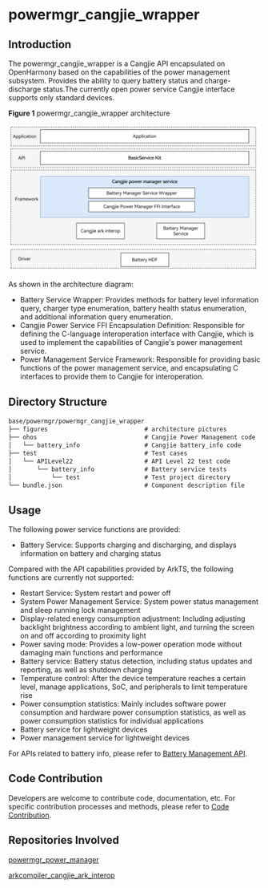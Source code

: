 # powermgr_cangjie_wrapper

## Introduction

The powermgr_cangjie_wrapper is a Cangjie API encapsulated on OpenHarmony based on the capabilities of the power management subsystem. Provides the ability to query battery status and charge-discharge status.The currently open power service Cangjie interface supports only standard devices.

**Figure 1** powermgr_cangjie_wrapper architecture

![](figures/powermgr_cangjie_wrapper_architecture_en.png)

As shown in the architecture diagram:
- Battery Service Wrapper: Provides methods for battery level information query, charger type enumeration, battery health status enumeration, and additional information query enumeration.
- Cangjie Power Service FFI Encapsulation Definition: Responsible for defining the C-language interoperation interface with Cangjie, which is used to implement the capabilities of Cangjie's power management service.
- Power Management Service Framework: Responsible for providing basic functions of the power management service, and encapsulating C interfaces to provide them to Cangjie for interoperation.

## Directory Structure

```
base/powermgr/powermgr_cangjie_wrapper
├── figures                           # architecture pictures
├── ohos                              # Cangjie Power Management code
│   └── battery_info                  # Cangjie battery_info code
├── test                              # Test cases
│   └── APILevel22                    # API Level 22 test code
│       └── battery_info              # Battery service tests
│           └── test                  # Test project directory
└── bundle.json                       # Component description file
```

## Usage

The following power service functions are provided:
- Battery Service: Supports charging and discharging, and displays information on battery and charging status

Compared with the API capabilities provided by ArkTS, the following functions are currently not supported:
- Restart Service: System restart and power off
- System Power Management Service: System power status management and sleep running lock management
- Display-related energy consumption adjustment: Including adjusting backlight brightness according to ambient light, and turning the screen on and off according to proximity light
- Power saving mode: Provides a low-power operation mode without damaging main functions and performance
- Battery service: Battery status detection, including status updates and reporting, as well as shutdown charging
- Temperature control: After the device temperature reaches a certain level, manage applications, SoC, and peripherals to limit temperature rise
- Power consumption statistics: Mainly includes software power consumption and hardware power consumption statistics, as well as power consumption statistics for individual applications
- Battery service for lightweight devices
- Power management service for lightweight devices

For APIs related to battery info, please refer to [Battery Management API](https://gitcode.com/openharmony-sig/arkcompiler_cangjie_ark_interop/blob/master/doc/API_Reference/source_en/apis/BasicServicesKit/cj-apis-battery_info.md).

## Code Contribution

Developers are welcome to contribute code, documentation, etc. For specific contribution processes and methods, please refer to [Code Contribution](https://gitcode.com/openharmony/docs/blob/master/en/contribute/code-contribution.md).

## Repositories Involved

[powermgr_power_manager](https://gitcode.com/openharmony/powermgr_power_manager/blob/master/README.md)

[arkcompiler_cangjie_ark_interop](https://gitcode.com/openharmony-sig/arkcompiler_cangjie_ark_interop/blob/master/README.md)